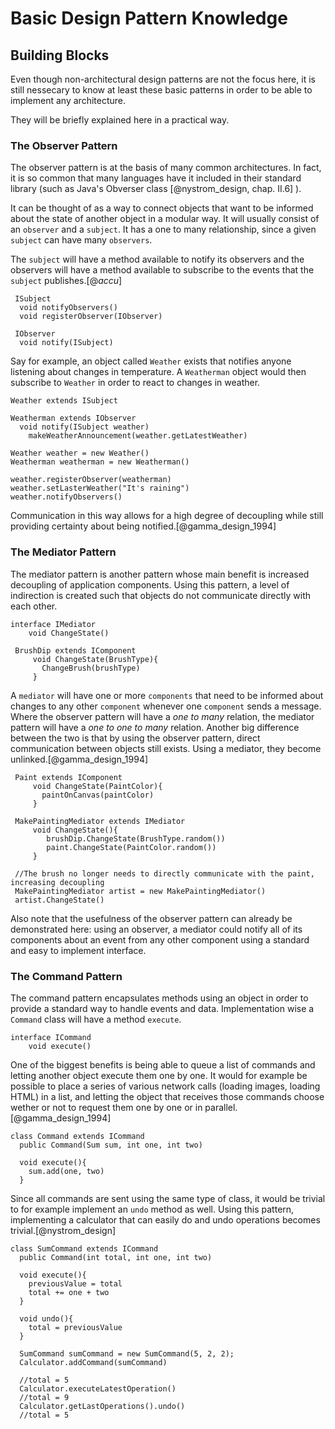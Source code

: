
# Basic Design Pattern Knowledge

## Building Blocks

Even though non-architectural design patterns are not the focus here, it is still nessecary to know at least these basic patterns in order to be able to implement any architecture.

They will be briefly explained here in a practical way.

### The Observer Pattern

The observer pattern is at the basis of many common architectures. In fact, it is so common that many languages
have it included in their standard library (such as Java's Obverser class [@nystrom_design, chap. II.6] ).

It can be thought of as a way to connect objects that want to be informed about the state of another object in a modular way. It will usually consist of an `observer` and a `subject`. It has a one to many relationship, since a given `subject` can have many `observers`.

The `subject` will have a method available to notify its observers and the observers will have a method available to subscribe to the events that the `subject` publishes.[@_accu_]

     ISubject
      void notifyObservers()
      void registerObserver(IObserver)

     IObserver
      void notify(ISubject)

Say for example, an object called `Weather` exists that notifies anyone listening about changes in temperature. A `Weatherman` object would then subscribe to `Weather` in order to react to changes in weather.

    Weather extends ISubject

    Weatherman extends IObserver
      void notify(ISubject weather)
        makeWeatherAnnouncement(weather.getLatestWeather)

    Weather weather = new Weather()
    Weatherman weatherman = new Weatherman()

    weather.registerObserver(weatherman)
    weather.setLasterWeather("It's raining")
    weather.notifyObservers()

Communication in this way allows for a high degree of decoupling while still providing certainty about being notified.[@gamma_design_1994]

### The Mediator Pattern

The mediator pattern is another pattern whose main benefit is increased decoupling of application components. Using this pattern, a level of indirection is created such that objects do not communicate directly with each other.

    interface IMediator
        void ChangeState()

     BrushDip extends IComponent
         void ChangeState(BrushType){
           ChangeBrush(brushType)
         }

A `mediator` will have one or more `components` that need to be informed about changes to any other `component` whenever one `component` sends a message. Where the observer pattern will have a *one to many* relation, the mediator pattern will have a *one to one to many* relation. Another big difference between the two is that by using the observer pattern, direct communication between objects still exists. Using a mediator, they become unlinked.[@gamma_design_1994]

     Paint extends IComponent
         void ChangeState(PaintColor){
           paintOnCanvas(paintColor)
         }

     MakePaintingMediator extends IMediator
         void ChangeState(){
            brushDip.ChangeState(BrushType.random())
            paint.ChangeState(PaintColor.random())
         }

     //The brush no longer needs to directly communicate with the paint, increasing decoupling
     MakePaintingMediator artist = new MakePaintingMediator()
     artist.ChangeState()

Also note that the usefulness of the observer pattern can already be demonstrated here: using an observer, a mediator could notify all of its components about an event from any other component using a standard and easy to implement interface.

### The Command Pattern

The command pattern encapsulates methods using an object in order to provide a standard way to handle events and data. Implementation wise a `Command` class will have a method `execute`.

    interface ICommand
        void execute()

One of the biggest benefits is being able to queue a list of commands and letting another object execute them one by one. It would for example be possible to place a series of various network calls (loading images, loading HTML) in a list, and letting the object that receives those commands choose wether or not to request them one by one or in parallel.[@gamma_design_1994]

    class Command extends ICommand
      public Command(Sum sum, int one, int two)

      void execute(){
        sum.add(one, two)
      }


Since all commands are sent using the same type of class, it would be trivial to for example implement an `undo` method as well. Using this pattern, implementing a calculator that can easily do and undo operations becomes trivial.[@nystrom_design]

    class SumCommand extends ICommand
      public Command(int total, int one, int two)

      void execute(){
        previousValue = total
        total += one + two
      }

      void undo(){
        total = previousValue
      }

      SumCommand sumCommand = new SumCommand(5, 2, 2);
      Calculator.addCommand(sumCommand)

      //total = 5
      Calculator.executeLatestOperation()
      //total = 9
      Calculator.getLastOperations().undo()
      //total = 5
